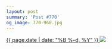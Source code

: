 ```yaml
---
layout: post
summary: 'Post #770'
og_image: 770-960.jpg
---
```


<p>
 <time>
  <a href="/770">
   {{ page.date | date: "%B %-d, %Y" }}
  </a>
 </time>
 <a href="/770">
  <img data-taken="7/28/2018" sizes="(min-width: 700px) 50vw, calc(100vw - 2rem)" src="{{ site.assets_url }}/770-480.jpg" srcset="{{ site.assets_url }}/770-240.jpg 240w, {{ site.assets_url }}/770-480.jpg 480w, {{ site.assets_url }}/770-720.jpg 720w, {{ site.assets_url }}/770-960.jpg 960w"/>
 </a>
</p>
